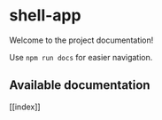 # shell-app

Welcome to the project documentation!

Use `npm run docs` for easier navigation.

## Available documentation

[[index]]
